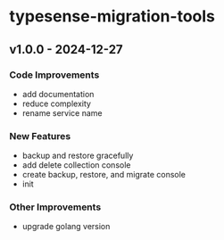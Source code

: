 # typesense-migration-tools

<a name="v1.0.0"></a>
## v1.0.0 - 2024-12-27
### Code Improvements
- add documentation
- reduce complexity
- rename service name

### New Features
- backup and restore gracefully
- add delete collection console
- create backup, restore, and migrate console
- init

### Other Improvements
- upgrade golang version


[Unreleased]: https://github.com/kumparan/typesense-migration-tools/compare/v1.0.0...HEAD
